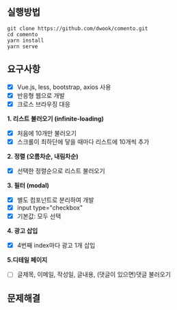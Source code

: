 ## 실행방법

```
git clone https://github.com/dwook/comento.git
cd comento
yarn install
yarn serve
```

## 요구사항

- [x] Vue.js, less, bootstrap, axios 사용
- [x] 반응형 웹으로 개발
- [x] 크로스 브라우징 대응

**1. 리스트 불러오기 (infinite-loading)**

  - [x] 처음에 10개만 불러오기
  - [x] 스크롤이 최하단에 닿을 때마다 리스트에 10개씩 추가

**2. 정렬 (오름차순, 내림차순)**
  - [x] 선택한 정렬순으로 리스트 불러오기

**3. 필터 (modal)**
- [x] 별도 컴포넌트로 분리하여 개발
- [x] input type="checkbox"
- [x] 기본값: 모두 선택

**4. 광고 삽입**
- [x] 4번째 index마다 광고 1개 삽입

**5.디테일 페이지**
- [ ] 글제목, 이메일, 작성일, 글내용, (댓글이 있으면)댓글 불러오기

## 문제해결


